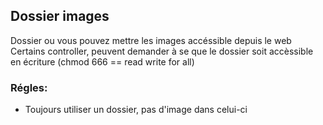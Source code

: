 ## Dossier images
Dossier ou vous pouvez mettre les images accéssible depuis le web
Certains controller, peuvent demander à se que le dossier soit accèssible en écriture (chmod 666 == read write for all)

### Régles:
 * Toujours utiliser un dossier, pas d'image dans celui-ci